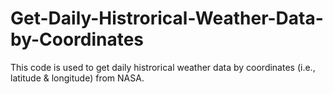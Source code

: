 # Get-Daily-Histrorical-Weather-Data-by-Coordinates
This code is used to get daily histrorical weather data by coordinates (i.e., latitude &amp; longitude) from NASA.
